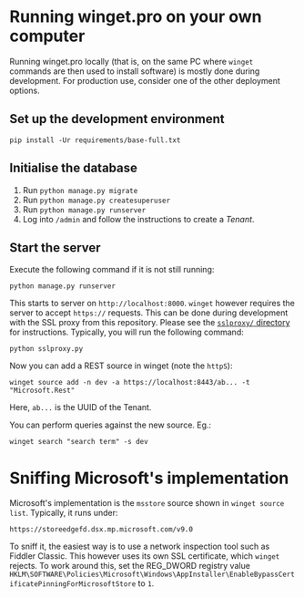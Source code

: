 # Running winget.pro on your own computer

Running winget.pro locally (that is, on the same PC where `winget` commands are
then used to install software) is mostly done during development. For production
use, consider one of the other deployment options.

## Set up the development environment

    pip install -Ur requirements/base-full.txt

## Initialise the database

1. Run `python manage.py migrate`
2. Run `python manage.py createsuperuser`
3. Run `python manage.py runserver`
4. Log into `/admin` and follow the instructions to create a _Tenant_.

## Start the server

Execute the following command if it is not still running:

    python manage.py runserver

This starts to server on `http://localhost:8000`. `winget` however requires the
server to accept `https://` requests. This can be done during development with
the SSL proxy from this repository.  Please see the
[`sslproxy/` directory](../sslproxy) for instructions. Typically, you will
run the following command:

    python sslproxy.py

Now you can add a REST source in winget (note the `httpS`):

    winget source add -n dev -a https://localhost:8443/ab... -t "Microsoft.Rest"

Here, `ab...` is the UUID of the Tenant.

You can perform queries against the new source. Eg.:

    winget search "search term" -s dev

# Sniffing Microsoft's implementation

Microsoft's implementation is the `msstore` source shown in
`winget source list`. Typically, it runs under:

    https://storeedgefd.dsx.mp.microsoft.com/v9.0

To sniff it, the easiest way is to use a network inspection tool such as Fiddler
Classic. This however uses its own SSL certificate, which `winget` rejects. To
work around this, set the REG_DWORD registry value
`HKLM\SOFTWARE\Policies\Microsoft\Windows\AppInstaller\EnableBypassCertificatePinningForMicrosoftStore`
to `1`.